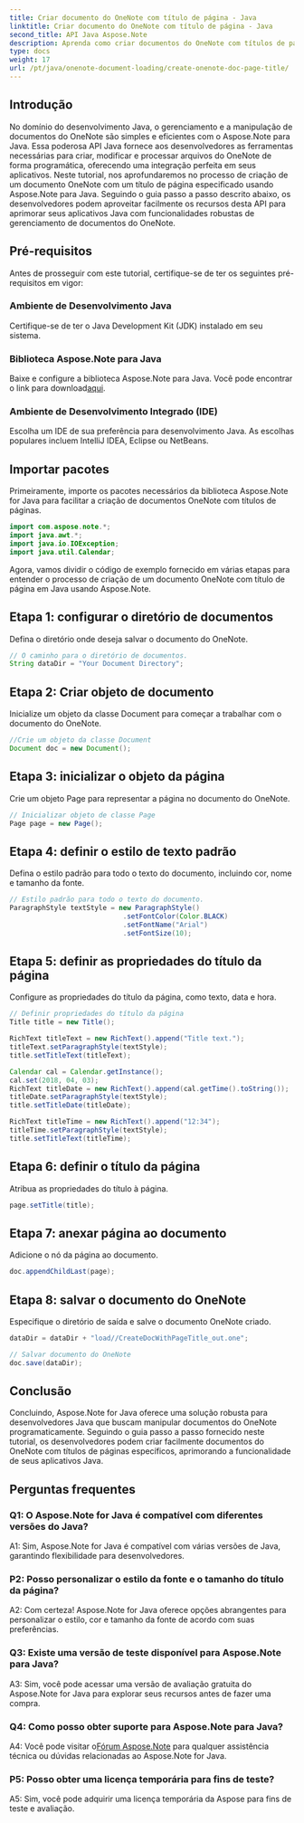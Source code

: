 ```yaml
---
title: Criar documento do OneNote com título de página - Java
linktitle: Criar documento do OneNote com título de página - Java
second_title: API Java Aspose.Note
description: Aprenda como criar documentos do OneNote com títulos de páginas em Java usando Aspose.Note para Java. Tutorial abrangente com exemplos de código.
type: docs
weight: 17
url: /pt/java/onenote-document-loading/create-onenote-doc-page-title/
---
```

## Introdução

No domínio do desenvolvimento Java, o gerenciamento e a manipulação de documentos do OneNote são simples e eficientes com o Aspose.Note para Java. Essa poderosa API Java fornece aos desenvolvedores as ferramentas necessárias para criar, modificar e processar arquivos do OneNote de forma programática, oferecendo uma integração perfeita em seus aplicativos. Neste tutorial, nos aprofundaremos no processo de criação de um documento OneNote com um título de página especificado usando Aspose.Note para Java. Seguindo o guia passo a passo descrito abaixo, os desenvolvedores podem aproveitar facilmente os recursos desta API para aprimorar seus aplicativos Java com funcionalidades robustas de gerenciamento de documentos do OneNote.

## Pré-requisitos

Antes de prosseguir com este tutorial, certifique-se de ter os seguintes pré-requisitos em vigor:

### Ambiente de Desenvolvimento Java

Certifique-se de ter o Java Development Kit (JDK) instalado em seu sistema.

### Biblioteca Aspose.Note para Java

 Baixe e configure a biblioteca Aspose.Note para Java. Você pode encontrar o link para download[aqui](https://releases.aspose.com/note/java/).

### Ambiente de Desenvolvimento Integrado (IDE)

Escolha um IDE de sua preferência para desenvolvimento Java. As escolhas populares incluem IntelliJ IDEA, Eclipse ou NetBeans.

## Importar pacotes

Primeiramente, importe os pacotes necessários da biblioteca Aspose.Note for Java para facilitar a criação de documentos OneNote com títulos de páginas.

```java
import com.aspose.note.*;
import java.awt.*;
import java.io.IOException;
import java.util.Calendar;
```

Agora, vamos dividir o código de exemplo fornecido em várias etapas para entender o processo de criação de um documento OneNote com título de página em Java usando Aspose.Note.

## Etapa 1: configurar o diretório de documentos

Defina o diretório onde deseja salvar o documento do OneNote.

```java
// O caminho para o diretório de documentos.
String dataDir = "Your Document Directory";
```

## Etapa 2: Criar objeto de documento

Inicialize um objeto da classe Document para começar a trabalhar com o documento do OneNote.

```java
//Crie um objeto da classe Document
Document doc = new Document();
```

## Etapa 3: inicializar o objeto da página

Crie um objeto Page para representar a página no documento do OneNote.

```java
// Inicializar objeto de classe Page
Page page = new Page();
```

## Etapa 4: definir o estilo de texto padrão

Defina o estilo padrão para todo o texto do documento, incluindo cor, nome e tamanho da fonte.

```java
// Estilo padrão para todo o texto do documento.
ParagraphStyle textStyle = new ParagraphStyle()
                            .setFontColor(Color.BLACK)
                            .setFontName("Arial")
                            .setFontSize(10);
```

## Etapa 5: definir as propriedades do título da página

Configure as propriedades do título da página, como texto, data e hora.

```java
// Definir propriedades do título da página
Title title = new Title();

RichText titleText = new RichText().append("Title text.");
titleText.setParagraphStyle(textStyle);
title.setTitleText(titleText);

Calendar cal = Calendar.getInstance();
cal.set(2018, 04, 03);
RichText titleDate = new RichText().append(cal.getTime().toString());
titleDate.setParagraphStyle(textStyle);
title.setTitleDate(titleDate);

RichText titleTime = new RichText().append("12:34");
titleTime.setParagraphStyle(textStyle);
title.setTitleText(titleTime);
```

## Etapa 6: definir o título da página

Atribua as propriedades do título à página.

```java
page.setTitle(title);
```

## Etapa 7: anexar página ao documento

Adicione o nó da página ao documento.

```java
doc.appendChildLast(page);
```

## Etapa 8: salvar o documento do OneNote

Especifique o diretório de saída e salve o documento OneNote criado.

```java
dataDir = dataDir + "load//CreateDocWithPageTitle_out.one";

// Salvar documento do OneNote
doc.save(dataDir);
```

## Conclusão

Concluindo, Aspose.Note for Java oferece uma solução robusta para desenvolvedores Java que buscam manipular documentos do OneNote programaticamente. Seguindo o guia passo a passo fornecido neste tutorial, os desenvolvedores podem criar facilmente documentos do OneNote com títulos de páginas específicos, aprimorando a funcionalidade de seus aplicativos Java.

## Perguntas frequentes

### Q1: O Aspose.Note for Java é compatível com diferentes versões do Java?

A1: Sim, Aspose.Note for Java é compatível com várias versões de Java, garantindo flexibilidade para desenvolvedores.

### P2: Posso personalizar o estilo da fonte e o tamanho do título da página?

A2: Com certeza! Aspose.Note for Java oferece opções abrangentes para personalizar o estilo, cor e tamanho da fonte de acordo com suas preferências.

### Q3: Existe uma versão de teste disponível para Aspose.Note para Java?

A3: Sim, você pode acessar uma versão de avaliação gratuita do Aspose.Note for Java para explorar seus recursos antes de fazer uma compra.

### Q4: Como posso obter suporte para Aspose.Note para Java?

A4: Você pode visitar o[Fórum Aspose.Note](https://forum.aspose.com/c/note/28) para qualquer assistência técnica ou dúvidas relacionadas ao Aspose.Note for Java.

### P5: Posso obter uma licença temporária para fins de teste?

A5: Sim, você pode adquirir uma licença temporária da Aspose para fins de teste e avaliação.